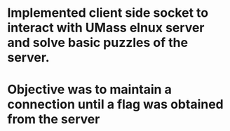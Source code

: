 # Implemented client side socket to interact with UMass elnux server and solve basic puzzles of the server. 
# Objective was to maintain a connection until a flag was obtained from the server

